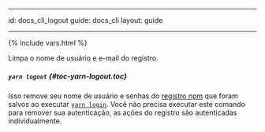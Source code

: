 * * *

id: docs_cli_logout guide: docs_cli layout: guide

* * *

{% include vars.html %}

<p class="lead">Limpa o nome de usuário e e-mail do registro.</p>

##### `yarn logout` [](#toc-yarn-logout){#toc-yarn-logout.toc}

Isso remove seu nome de usuário e senhas do [registro npm](https://www.npmjs.com/) que foram salvos ao executar [`yarn login`]({{url_base}}/docs/cli/login). Você não precisa executar este comando para remover sua autenticação, as ações do registro são autenticadas individualmente.
